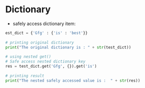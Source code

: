 # Dictionary

- safely access dictionary item:
```python
est_dict = {'Gfg' : {'is' : 'best'}}
    
# printing original dictionary
print("The original dictionary is : " + str(test_dict))
    
# using nested get()
# Safe access nested dictionary key
res = test_dict.get('Gfg', {}).get('is')
    
# printing result
print("The nested safely accessed value is :  " + str(res))
```